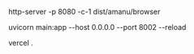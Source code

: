 http-server -p 8080 -c-1 dist/amanu/browser

uvicorn main:app --host 0.0.0.0 --port 8002 --reload

 vercel .  